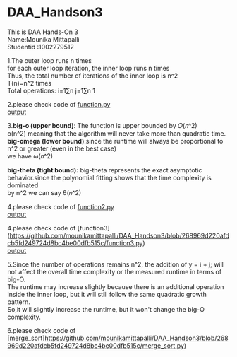 # DAA_Handson3

This is DAA Hands-On 3<br/>
Name:Mounika Mittapalli<br/>
Studentid :1002279512<br/>

1.The outer loop runs n times<br/>
for each outer loop iteration, the inner loop runs n times<br/>
Thus, the total number of iterations of the inner loop is n^2<br/>
T(n)=n^2 times<br/>
Total operations: i=1∑n j=1∑n 1


2.please check code of [function.py](https://github.com/mounikamittapalli/DAA_Handson3/blob/268969d220afdcb5fd249724d8bc4be00dfb515c/function.py)<br/>
[output](https://github.com/mounikamittapalli/DAA_Handson3/blob/379f43506b3740e1057704a24f3ac982f44e8bb5/function.png)

3.**big-o (upper bound)**: The function is upper bounded by 𝑂(𝑛^2)<br/>
                            o(n^2) meaning that the algorithm will never take more than quadratic time.
**big-omega (lower bound)**:since the runtime will always be proportional to n^2 or greater (even in the best case)<br/>
                        we have ω(𝑛^2)

**big-theta (tight bound):** big-theta represents the exact asymptotic behavior.since the polynomial fitting shows that the time complexity is dominated <br/>
                         by n^2
                         we can say θ(𝑛^2)

4.please check code of  [function2.py](
https://github.com/mounikamittapalli/DAA_Handson3/blob/268969d220afdcb5fd249724d8bc4be00dfb515c/function2.py)<br/>
[output](https://github.com/mounikamittapalli/DAA_Handson3/blob/379f43506b3740e1057704a24f3ac982f44e8bb5/function2.png)

4.please check code of [function3]
(https://github.com/mounikamittapalli/DAA_Handson3/blob/268969d220afdcb5fd249724d8bc4be00dfb515c/function3.py)<br/>
[output](https://github.com/mounikamittapalli/DAA_Handson3/blob/379f43506b3740e1057704a24f3ac982f44e8bb5/function3.png)

5.Since the number of operations remains n^2, the addition of y = i + j; will not affect the overall time complexity or the measured runtime in terms of big-O.<br/> The runtime may increase slightly because there is an additional operation inside the inner loop, but it will still follow the same quadratic growth pattern.<br/>
So,it will slightly increase the runtime, but it won't change the big-O complexity.

6.please check code of [merge_sort]https://github.com/mounikamittapalli/DAA_Handson3/blob/268969d220afdcb5fd249724d8bc4be00dfb515c/merge_sort.py)



